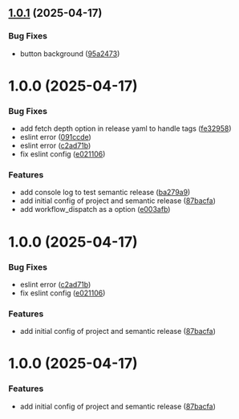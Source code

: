 ## [1.0.1](https://github.com/DglsAlmeida/pizzashop/compare/v1.0.0...v1.0.1) (2025-04-17)


### Bug Fixes

* button background ([95a2473](https://github.com/DglsAlmeida/pizzashop/commit/95a2473262fefe40d4c34949acabdbc65088f094))

# 1.0.0 (2025-04-17)


### Bug Fixes

* add fetch depth option in release yaml to handle tags ([fe32958](https://github.com/DglsAlmeida/pizzashop/commit/fe3295841560288d7aa7d73b9547e318f29fa96b))
* eslint error ([091ccde](https://github.com/DglsAlmeida/pizzashop/commit/091ccde5e66febbf6a6bef9bab439c5ff40af045))
* eslint error ([c2ad71b](https://github.com/DglsAlmeida/pizzashop/commit/c2ad71bd3469dca14e1831a18edc3ef82f8ad515))
* fix eslint config ([e021106](https://github.com/DglsAlmeida/pizzashop/commit/e02110648f1e5d5dca600d10b5ce0956fb52bd8d))


### Features

* add console log to test semantic release ([ba279a9](https://github.com/DglsAlmeida/pizzashop/commit/ba279a9514371e8ee89ec69a69660048cb52dc42))
* add initial config of project and semantic release ([87bacfa](https://github.com/DglsAlmeida/pizzashop/commit/87bacfa422443482a7ecf8a40ce1eb2959a03700))
* add workflow_dispatch as a option ([e003afb](https://github.com/DglsAlmeida/pizzashop/commit/e003afbbe68354cbe9888a60f118418c05ba0e7a))

# 1.0.0 (2025-04-17)


### Bug Fixes

* eslint error ([c2ad71b](https://github.com/DglsAlmeida/pizzashop/commit/c2ad71bd3469dca14e1831a18edc3ef82f8ad515))
* fix eslint config ([e021106](https://github.com/DglsAlmeida/pizzashop/commit/e02110648f1e5d5dca600d10b5ce0956fb52bd8d))


### Features

* add initial config of project and semantic release ([87bacfa](https://github.com/DglsAlmeida/pizzashop/commit/87bacfa422443482a7ecf8a40ce1eb2959a03700))

# 1.0.0 (2025-04-17)


### Features

* add initial config of project and semantic release ([87bacfa](https://github.com/DglsAlmeida/pizzashop/commit/87bacfa422443482a7ecf8a40ce1eb2959a03700))
